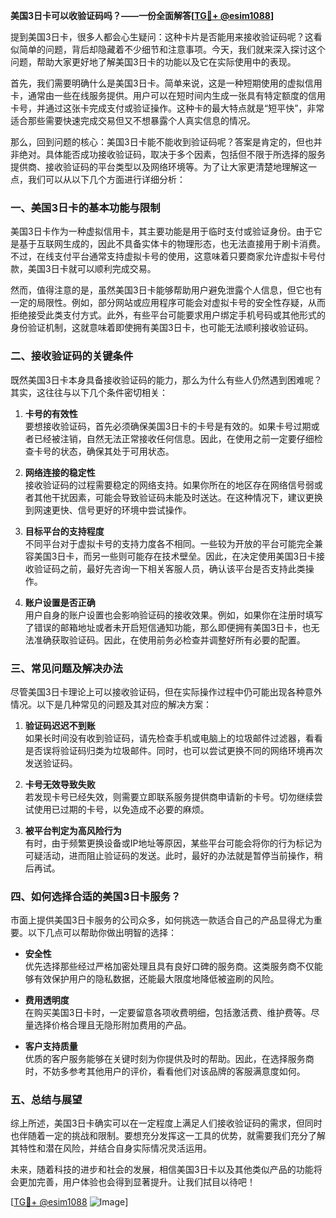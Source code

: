**美国3日卡可以收验证码吗？——一份全面解答[[TG💪+ @esim1088](https://t.me/s/esim1088)]**

提到美国3日卡，很多人都会心生疑问：这种卡片是否能用来接收验证码呢？这看似简单的问题，背后却隐藏着不少细节和注意事项。今天，我们就来深入探讨这个问题，帮助大家更好地了解美国3日卡的功能以及它在实际使用中的表现。

首先，我们需要明确什么是美国3日卡。简单来说，这是一种短期使用的虚拟信用卡，通常由一些在线服务提供。用户可以在短时间内生成一张具有特定额度的信用卡号，并通过这张卡完成支付或验证操作。这种卡的最大特点就是“短平快”，非常适合那些需要快速完成交易但又不想暴露个人真实信息的情况。

那么，回到问题的核心：美国3日卡能不能收到验证码呢？答案是肯定的，但也并非绝对。具体能否成功接收验证码，取决于多个因素，包括但不限于所选择的服务提供商、接收验证码的平台类型以及网络环境等。为了让大家更清楚地理解这一点，我们可以从以下几个方面进行详细分析：

### 一、美国3日卡的基本功能与限制

美国3日卡作为一种虚拟信用卡，其主要功能是用于临时支付或验证身份。由于它是基于互联网生成的，因此不具备实体卡的物理形态，也无法直接用于刷卡消费。不过，在线支付平台通常支持虚拟卡号的使用，这意味着只要商家允许虚拟卡号付款，美国3日卡就可以顺利完成交易。

然而，值得注意的是，虽然美国3日卡能够帮助用户避免泄露个人信息，但它也有一定的局限性。例如，部分网站或应用程序可能会对虚拟卡号的安全性存疑，从而拒绝接受此类支付方式。此外，有些平台可能要求用户绑定手机号码或其他形式的身份验证机制，这就意味着即使拥有美国3日卡，也可能无法顺利接收验证码。

### 二、接收验证码的关键条件

既然美国3日卡本身具备接收验证码的能力，那么为什么有些人仍然遇到困难呢？其实，这往往与以下几个条件密切相关：

1. **卡号的有效性**  
   要想接收验证码，首先必须确保美国3日卡的卡号是有效的。如果卡号过期或者已经被注销，自然无法正常接收任何信息。因此，在使用之前一定要仔细检查卡号的状态，确保其处于可用状态。

2. **网络连接的稳定性**  
 接收验证码的过程需要稳定的网络支持。如果你所在的地区存在网络信号弱或者其他干扰因素，可能会导致验证码未能及时送达。在这种情况下，建议更换到网速更快、信号更好的环境中尝试操作。

3. **目标平台的支持程度**  
 不同平台对于虚拟卡号的支持力度各不相同。一些较为开放的平台可能完全兼容美国3日卡，而另一些则可能存在技术壁垒。因此，在决定使用美国3日卡接收验证码之前，最好先咨询一下相关客服人员，确认该平台是否支持此类操作。

4. **账户设置是否正确**  
 用户自身的账户设置也会影响验证码的接收效果。例如，如果你在注册时填写了错误的邮箱地址或者未开启短信通知功能，那么即便拥有美国3日卡，也无法准确获取验证码。因此，在使用前务必检查并调整好所有必要的配置。

### 三、常见问题及解决办法

尽管美国3日卡理论上可以接收验证码，但在实际操作过程中仍可能出现各种意外情况。以下是几种常见的问题及其对应的解决方案：

1. **验证码迟迟不到账**  
   如果长时间没有收到验证码，请先检查手机或电脑上的垃圾邮件过滤器，看看是否误将验证码归类为垃圾邮件。同时，也可以尝试更换不同的网络环境再次发送验证码。

2. **卡号无效导致失败**  
   若发现卡号已经失效，则需要立即联系服务提供商申请新的卡号。切勿继续尝试使用已过期的卡号，以免造成不必要的麻烦。

3. **被平台判定为高风险行为**  
   有时，由于频繁更换设备或IP地址等原因，某些平台可能会将你的行为标记为可疑活动，进而阻止验证码的发送。此时，最好的办法就是暂停当前操作，稍后再试。

### 四、如何选择合适的美国3日卡服务？

市面上提供美国3日卡服务的公司众多，如何挑选一款适合自己的产品显得尤为重要。以下几点可以帮助你做出明智的选择：

- **安全性**  
  优先选择那些经过严格加密处理且具有良好口碑的服务商。这类服务商不仅能够有效保护用户的隐私数据，还能最大限度地降低被盗刷的风险。

- **费用透明度**  
  在购买美国3日卡时，一定要留意各项收费明细，包括激活费、维护费等。尽量选择价格合理且无隐形附加费用的产品。

- **客户支持质量**  
  优质的客户服务能够在关键时刻为你提供及时的帮助。因此，在选择服务商时，不妨多参考其他用户的评价，看看他们对该品牌的客服满意度如何。

### 五、总结与展望

综上所述，美国3日卡确实可以在一定程度上满足人们接收验证码的需求，但同时也伴随着一定的挑战和限制。要想充分发挥这一工具的优势，就需要我们充分了解其特性和潜在风险，并结合自身实际情况灵活运用。

未来，随着科技的进步和社会的发展，相信美国3日卡以及其他类似产品的功能将会更加完善，用户体验也会得到显著提升。让我们拭目以待吧！

[[TG💪+ @esim1088](https://t.me/s/esim1088) ![Image](https://i.postimg.cc/4NQfJmqS/Snipaste-2025-05-13-00-14-12.png)]